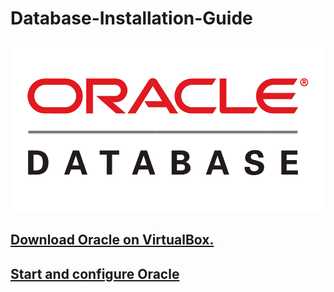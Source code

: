 # Database-Installation-Guide
![portada](/img/portada.png)
## [Download Oracle on VirtualBox.](Descargarmos.md)
## [Start and configure Oracle](configuracion.md) 
